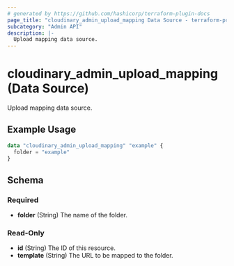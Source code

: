 ```yaml
---
# generated by https://github.com/hashicorp/terraform-plugin-docs
page_title: "cloudinary_admin_upload_mapping Data Source - terraform-provider-cloudinary"
subcategory: "Admin API"
description: |-
  Upload mapping data source.
---
```


# cloudinary_admin_upload_mapping (Data Source)

Upload mapping data source.

## Example Usage

```terraform
data "cloudinary_admin_upload_mapping" "example" {
  folder = "example"
}
```

<!-- schema generated by tfplugindocs -->
## Schema

### Required

- **folder** (String) The name of the folder.

### Read-Only

- **id** (String) The ID of this resource.
- **template** (String) The URL to be mapped to the folder.
